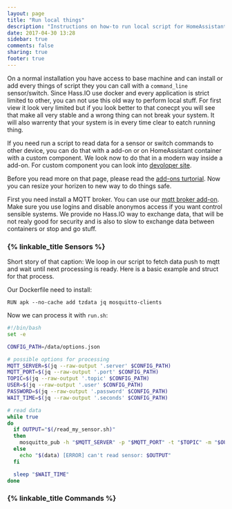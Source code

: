 ```yaml
---
layout: page
title: "Run local things"
description: "Instructions on how-to run local script for HomeAssistant."
date: 2017-04-30 13:28
sidebar: true
comments: false
sharing: true
footer: true
---
```


On a normal installation you have access to base machine and can install or add every things of script they you can call with a `command_line` sensor/switch. Since Hass.IO use docker and every application is strict limited to other, you can not use this old way to perform local stuff. For first view it look very limited but if you look better to that conecpt you will see that make all very stable and a wrong thing can not break your system. It will also warrenty that your system is in every time clear to eatch running thing.

If you need run a script to read data for a sensor or switch commands to other device, you can do that with a add-on or on HomeAssistant container with a custom component. We look now to do that in a modern way inside a add-on. For custom component you can look into [devoloper site][custom-component].

Before you read more on that page, please read the [add-ons turtorial][addons-turtorial]. Now you can resize your horizen to new way to do things safe.

First you need install a MQTT broker. You can use our [mqtt broker add-on][mqtt-addon]. Make sure you use logins and disable anonymos access if you want control sensible systems. We provide no Hass.IO way to exchange data, that will be not realy good for security and is also to slow to exchange data between containers or stop and go stuff.

### {% linkable_title Sensors %}

Short story of that caption: We loop in our script to fetch data push to mqtt and wait until next processing is ready. Here is a basic example and struct for that process.

Our Dockerfile need to install:

```
RUN apk --no-cache add tzdata jq mosquitto-clients
```

Now we can process it with `run.sh`:
```bash
#!/bin/bash
set -e

CONFIG_PATH=/data/options.json

# possible options for processing
MQTT_SERVER=$(jq --raw-output '.server' $CONFIG_PATH)
MQTT_PORT=$(jq --raw-output '.port' $CONFIG_PATH)
TOPIC=$(jq --raw-output '.topic' $CONFIG_PATH)
USER=$(jq --raw-output '.user' $CONFIG_PATH)
PASSWORD=$(jq --raw-output '.password' $CONFIG_PATH)
WAIT_TIME=$(jq --raw-output '.seconds' $CONFIG_PATH)

# read data
while true
do
  if OUTPUT="$(/read_my_sensor.sh)"
  then
    mosquitto_pub -h "$MQTT_SERVER" -p "$MQTT_PORT" -t "$TOPIC" -m "$OUTPUT" || true
  else
    echo "$(data) [ERROR] can't read sensor: $OUTPUT"
  fi

  sleep "$WAIT_TIME"
done
```

### {% linkable_title Commands %}



[mqtt-addon]: /addons/mosquitto/
[custom-component]: /developers/component_loading/
[addons-turtorial]: /hassio/addon_tutorial/

